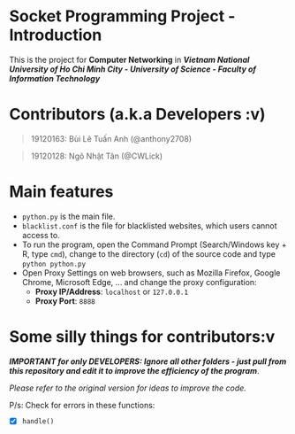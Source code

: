 # Socket Programming Project - Introduction

This is the project for **Computer Networking** in ***Vietnam National University of Ho Chi Minh City - University of Science - Faculty of Information Technology***

# Contributors (a.k.a Developers :v)

> 19120163: Bùi Lê Tuấn Anh (@anthony2708)

> 19120128: Ngô Nhật Tân (@CWLick)

# Main features
- `python.py` is the main file.
- `blacklist.conf` is the file for blacklisted websites, which users cannot access to. 
- To run the program, open the Command Prompt (Search/Windows key + R, type `cmd`), change to the directory (`cd`) of the source code and type `python python.py`
- Open Proxy Settings on web browsers, such as Mozilla Firefox, Google Chrome, Microsoft Edge, ... and change the proxy configuration:
  - **Proxy IP/Address**: `localhost` or `127.0.0.1`
  - **Proxy Port**: `8888`

# Some silly things for contributors:v
***IMPORTANT for only DEVELOPERS: Ignore all other folders -  just pull from this repository and edit it to improve the efficiency of the program***.

*Please refer to the original version for ideas to improve the code.*

P/s: Check for errors in these functions:
- [x] `handle()` 

